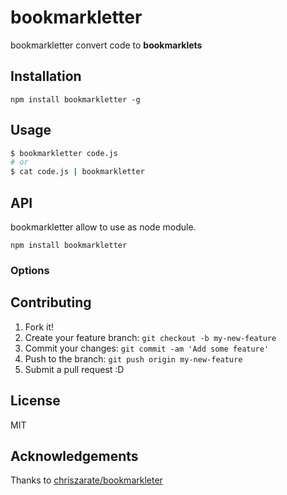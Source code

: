 # bookmarkletter

bookmarkletter convert code to **bookmarklets**

## Installation

```
npm install bookmarkletter -g
```

## Usage

```sh
$ bookmarkletter code.js
# or
$ cat code.js | bookmarkletter
```

## API

bookmarkletter allow to use as node module.

```
npm install bookmarkletter
```

### Options



## Contributing

1. Fork it!
2. Create your feature branch: `git checkout -b my-new-feature`
3. Commit your changes: `git commit -am 'Add some feature'`
4. Push to the branch: `git push origin my-new-feature`
5. Submit a pull request :D

## License

MIT

## Acknowledgements

Thanks to [chriszarate/bookmarkleter](https://github.com/chriszarate/bookmarkleter "chriszarate/bookmarkleter")